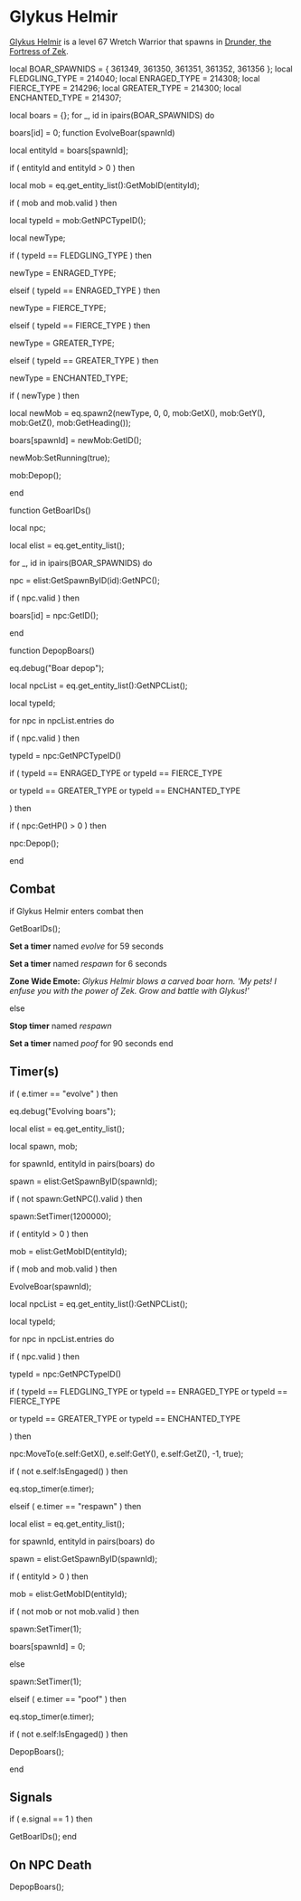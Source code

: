 # Glykus Helmir



[Glykus Helmir](/npc/214053) is a level 67 Wretch Warrior that spawns in [Drunder, the Fortress of Zek](/zone/214).

local BOAR_SPAWNIDS = { 361349, 361350, 361351, 361352, 361356 };
local FLEDGLING_TYPE = 214040; 
local ENRAGED_TYPE = 214308; 
local FIERCE_TYPE = 214296; 
local GREATER_TYPE = 214300; 
local ENCHANTED_TYPE = 214307; 

local boars = {};
for _, id in ipairs(BOAR_SPAWNIDS) do

boars[id] = 0;
function EvolveBoar(spawnId)


local entityId = boars[spawnId];



if ( entityId and entityId > 0 ) then




local mob = eq.get_entity_list():GetMobID(entityId);





if ( mob and mob.valid ) then






local typeId = mob:GetNPCTypeID();



local newType;







if ( typeId == FLEDGLING_TYPE ) then




newType = ENRAGED_TYPE;



elseif ( typeId == ENRAGED_TYPE ) then




newType = FIERCE_TYPE;



elseif ( typeId == FIERCE_TYPE ) then




newType = GREATER_TYPE;



elseif ( typeId == GREATER_TYPE ) then




newType = ENCHANTED_TYPE;









if ( newType ) then




local newMob = eq.spawn2(newType, 0, 0, mob:GetX(), mob:GetY(), mob:GetZ(), mob:GetHeading());




boars[spawnId] = newMob:GetID();




newMob:SetRunning(true);




mob:Depop();



end

function GetBoarIDs()

local npc;

local elist = eq.get_entity_list();



for _, id in ipairs(BOAR_SPAWNIDS) do




npc = elist:GetSpawnByID(id):GetNPC();


if ( npc.valid ) then



boars[id] = npc:GetID(); 

end

function DepopBoars()

eq.debug("Boar depop");



local npcList = eq.get_entity_list():GetNPCList();

local typeId;



for npc in npcList.entries do




if ( npc.valid ) then



typeId = npc:GetNPCTypeID()



if ( typeId == ENRAGED_TYPE or typeId == FIERCE_TYPE




or typeId == GREATER_TYPE or typeId == ENCHANTED_TYPE



) then




if ( npc:GetHP() > 0 ) then 





npc:Depop();






end



## Combat

if  Glykus Helmir enters combat  then



GetBoarIDs();


**Set a timer** named *evolve* for 59 seconds


**Set a timer** named *respawn* for 6 seconds


**Zone Wide Emote:** <span class="text-warning">*Glykus Helmir blows a carved boar horn. 'My pets! I enfuse you with the power of Zek.  Grow and battle with Glykus!'*</span>

else


**Stop timer** named *respawn*


**Set a timer** named *poof* for 90 seconds
end



## Timer(s)


if ( e.timer == "evolve" ) then



eq.debug("Evolving boars");





local elist = eq.get_entity_list();


local spawn, mob;



for spawnId, entityId in pairs(boars) do






spawn = elist:GetSpawnByID(spawnId);











if ( not spawn:GetNPC().valid ) then




spawn:SetTimer(1200000);













if ( entityId > 0 ) then




mob = elist:GetMobID(entityId);









if ( mob and mob.valid ) then





EvolveBoar(spawnId);









local npcList = eq.get_entity_list():GetNPCList();


local typeId;





for npc in npcList.entries do






if ( npc.valid ) then




typeId = npc:GetNPCTypeID()




if ( typeId == FLEDGLING_TYPE or typeId == ENRAGED_TYPE or typeId == FIERCE_TYPE





or typeId == GREATER_TYPE or typeId == ENCHANTED_TYPE




) then





npc:MoveTo(e.self:GetX(), e.self:GetY(), e.self:GetZ(), -1, true);











if ( not e.self:IsEngaged() ) then



eq.stop_timer(e.timer);





elseif ( e.timer == "respawn" ) then







local elist = eq.get_entity_list();





for spawnId, entityId in pairs(boars) do






spawn = elist:GetSpawnByID(spawnId);







if ( entityId > 0 ) then




mob = elist:GetMobID(entityId);









if ( not mob or not mob.valid ) then





spawn:SetTimer(1);





boars[spawnId] = 0;






else




spawn:SetTimer(1);







elseif ( e.timer == "poof" ) then


eq.stop_timer(e.timer);





if ( not e.self:IsEngaged() ) then



DepopBoars();

end



## Signals

if ( e.signal == 1 ) then


GetBoarIDs(); 
end



## On NPC Death

DepopBoars();